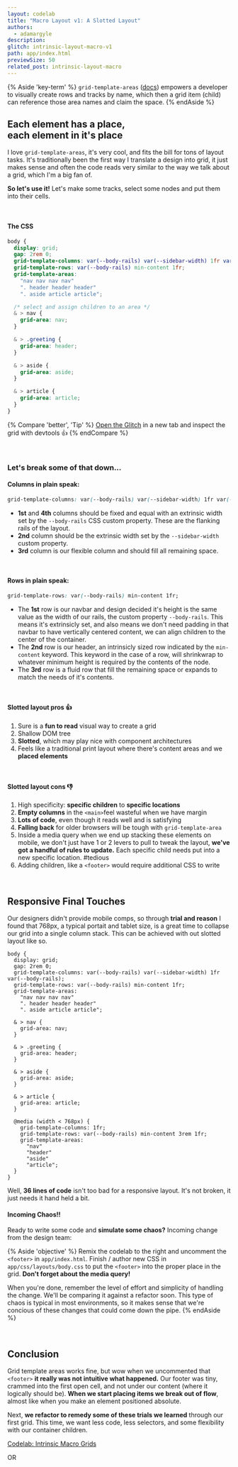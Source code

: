 ```yaml
---
layout: codelab
title: "Macro Layout v1: A Slotted Layout"
authors:
  - adamargyle
description:
glitch: intrinsic-layout-macro-v1
path: app/index.html
previewSize: 50
related_post: intrinsic-layout-macro
---
```


{% Aside 'key-term' %}
  `grid-template-areas` ([docs](https://developer.mozilla.org/en-US/docs/Web/CSS/grid-template-areas)) empowers a developer to visually create rows and tracks by name, which then a grid item (child) can reference those area names and claim the space.
{% endAside %}

## Each element **has a place**, <br>each element **in it's place**

I love `grid-template-areas`, it's very cool, and fits the bill for tons of layout tasks. It's traditionally been the first way I translate a design into grid, it just makes sense and often the code reads very similar to the way we talk about a grid, which I'm a big fan of.

**So let's use it!** Let's make some tracks, select some nodes and put them into their cells.

<br>

#### The CSS
```css
body {
  display: grid;
  gap: 2rem 0;
  grid-template-columns: var(--body-rails) var(--sidebar-width) 1fr var(--body-rails);
  grid-template-rows: var(--body-rails) min-content 1fr;
  grid-template-areas:
    "nav nav nav nav"
    ". header header header"
    ". aside article article";

  /* select and assign children to an area */
  & > nav {
    grid-area: nav;
  }

  & > .greeting {
    grid-area: header;
  }

  & > aside {
    grid-area: aside;
  }

  & > article {
    grid-area: article;
  }
}
```

{% Compare 'better', 'Tip' %}
[Open the Glitch](https://intrinsic-layout-macro-v1.glitch.me) in a new tab and inspect the grid with devtools 👍
{% endCompare %}

<br>

### Let's break some of that down...

#### Columns in plain speak:
```css
grid-template-columns: var(--body-rails) var(--sidebar-width) 1fr var(--body-rails);
```
- **1st** and **4th** columns should be fixed and equal with an extrinsic width set by the `--body-rails` CSS custom property. These are the flanking rails of the layout.
- **2nd** column should be the extrinsic width set by the `--sidebar-width` custom property.
- **3rd** column is our flexible column and should fill all remaining space.

<br>

#### Rows in plain speak:
```css
grid-template-rows: var(--body-rails) min-content 1fr;
```
- The **1st** row is our navbar and design decided it's height is the same value as the width of our rails, the custom property `--body-rails`. This means it's extrinsicly set, and also means we don't need padding in that navbar to have vertically centered content, we can align children to the center of the container.
- The **2nd** row is our header, an intrinsicly sized row indicated by the `min-content` keyword. This keyword in the case of a row, will shrinkwrap to whatever minimum height is required by the contents of the node.
- The **3rd** row is a fluid row that fill the remaining space or expands to match the needs of it's contents.

<!-- <figure style="text-align:center; margin: 1rem 0;">
  <img src="macro – body grid.png" alt="">
  <figcaption>tracks visualized: highlighted rows and dashed line columns</figcaption>
</figure> -->

<br>

#### Slotted layout pros 👍
1. Sure is a **fun to read** visual way to create a grid
1. Shallow DOM tree
1. **Slotted**, which may play nice with component architectures
1. Feels like a traditional print layout where there's content areas and we **placed elements**

<br>

#### Slotted layout cons 👎
1. High specificity: **specific children** to **specific locations**
1. **Empty columns** in the `<main>`feel wasteful when we have margin
1. **Lots of code**, even though it reads well and is satisfying
1. **Falling back** for older browsers will be tough with `grid-template-area`
1. Inside a media query when we end up stacking these elements on mobile, we don't just have 1 or 2 levers to pull to tweak the layout, **we've got a handful of rules to update.** Each specific child needs put into a new specific location. #tedious
1. Adding children, like a `<footer>` would require additional CSS to write

<br>

## Responsive Final Touches
Our designers didn't provide mobile comps, so through **trial and reason** I found that 768px, a typical portait and tablet size, is a great time to collapse our grid into a single column stack. This can be achieved with out slotted layout like so.

```css/26-34
body {
  display: grid;
  gap: 2rem 0;
  grid-template-columns: var(--body-rails) var(--sidebar-width) 1fr var(--body-rails);
  grid-template-rows: var(--body-rails) min-content 1fr;
  grid-template-areas:
    "nav nav nav nav"
    ". header header header"
    ". aside article article";

  & > nav {
    grid-area: nav;
  }

  & > .greeting {
    grid-area: header;
  }

  & > aside {
    grid-area: aside;
  }

  & > article {
    grid-area: article;
  }

  @media (width < 768px) {
    grid-template-columns: 1fr;
    grid-template-rows: var(--body-rails) min-content 3rem 1fr;
    grid-template-areas:
      "nav"
      "header"
      "aside"
      "article";
  }
}
```

Well, **36 lines of code** isn't too bad for a responsive layout. It's not broken, it just needs it hand held a bit.

#### Incoming Chaos!!
Ready to write some code and **simulate some chaos?** Incoming change from the design team:

{% Aside 'objective' %}
  Remix the codelab to the right and uncomment the `<footer>` in `app/index.html`. Finish / author new CSS in `app/css/layouts/body.css` to put the `<footer>` into the proper place in the grid. **Don't forget about the media query!**

  When you're done, remember the level of effort and simplicity of handling the change. We'll be comparing it against a refactor soon. This type of chaos is typical in most environments, so it makes sense that we're concious of these changes that could come down the pipe.
{% endAside %}

<br>

## Conclusion
Grid template areas works fine, but wow when we uncommented that `<footer>` **it really was not intuitive what happened.** Our footer was tiny, crammed into the first open cell, and not under our content (where it logically should be). **When we start placing items we break out of flow**, almost like when you make an element positioned absolute.

Next, **we refactor to remedy some of these trials we learned** through our first grid. This time, we want less code, less selectors, and some flexibility with our container children.

<a class="w-button w-button--primary w-button--with-icon" data-icon="code" href="/codelab-intrinsic-layout-macro-v2">
  Codelab: Intrinsic Macro Grids
</a>

OR
<br>
